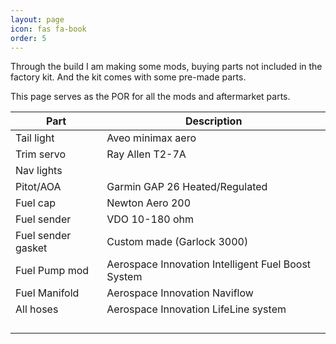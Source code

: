 ```yaml
---
layout: page
icon: fas fa-book
order: 5
---
```


Through the build I am making some mods, buying parts not included in the factory kit. And the kit comes with some pre-made parts.

This page serves as the POR for all the mods and aftermarket parts.

| Part               | Description                                        |
| ------------------ | -------------------------------------------------- |
| Tail light         | Aveo minimax aero                                  |
| Trim servo         | Ray Allen T2-7A                                    |
| Nav lights         |                                                    |
| Pitot/AOA          | Garmin GAP 26 Heated/Regulated                     |
| Fuel cap           | Newton Aero 200                                    |
| Fuel sender        | VDO 10-180 ohm                                     |
| Fuel sender gasket | Custom made (Garlock 3000)                         |
| Fuel Pump mod      | Aerospace Innovation Intelligent Fuel Boost System |
| Fuel Manifold      | Aerospace Innovation Naviflow                      |
| All hoses          | Aerospace Innovation LifeLine system               |
|                    |                                                    |
|                    |                                                    |
|                    |                                                    |
|                    |                                                    |
